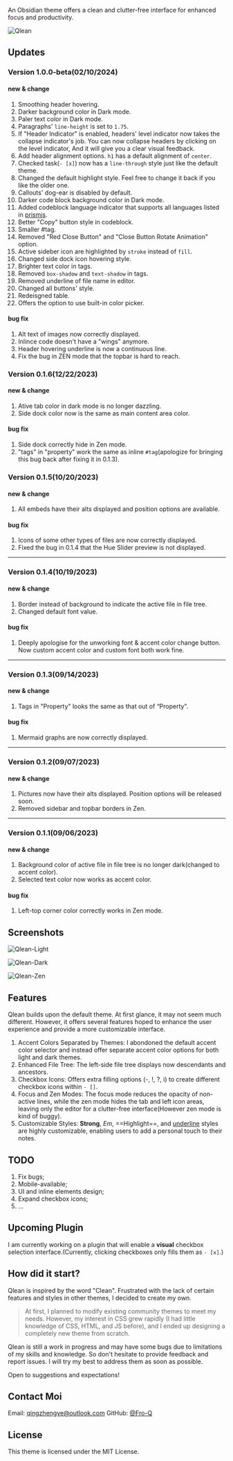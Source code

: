 An Obsidian theme offers a clean and clutter-free interface for enhanced focus and productivity.

![Qlean](assets/Qlean.png)

## Updates

### Version 1.0.0-beta(02/10/2024)

#### new & change

1. Smoothing header hovering.
2. Darker background color in Dark mode.
3. Paler text color in Dark mode.
4. Paragraphs' `line-height` is set to `1.75`.
5. If "Header Indicator" is enabled, headers' level indicator now takes the collapse indicator's job. You can now collapse headers by clicking on the level indicator, And it will give you a clear visual feedback.
6. Add header alignment options. `h1` has a default alignment of `center`.
7. Checked task(`- [x]`) now has a `line-through` style just like the default theme.
8. Changed the default highlight style. Feel free to change it back if you like the older one.
9. Callouts' dog-ear is disabled by default.
10. Darker code block background color in Dark mode.
11. Added codeblock language indicator that supports all languages listed in [prismjs](https://prismjs.com/#supported-languages).
12. Better "Copy" button style in codeblock.
13. Smaller #tag.
14. Removed "Red Close Button" and "Close Button Rotate Animation" option.
15. Active sideber icon are highlighted by `stroke` instead of `fill`.
16. Changed side dock icon hovering style.
17. Brighter text color in tags.
18. Removed `box-shadow` and `text-shadow` in tags.
19. Removed underline of file name in editor.
20. Changed all buttons' style.
21. Redeisgned table.
22. Offers the option to use built-in color picker.

#### bug fix

1. Alt text of images now correctly displayed.
2. Inlince code doesn't have a "wings" anymore.
3. Header hovering underline is now a continuous line.
4. Fix the bug in ZEN mode that the topbar is hard to reach.

### Version 0.1.6(12/22/2023)

#### new & change

1. Ative tab color in dark mode is no longer dazzling.
2. Side dock color now is the same as main content area color.

#### bug fix

1. Side dock correctly hide in Zen mode.
2. "tags" in "property" work the same as inline `#tag`(apologize for bringing this bug back after fixing it in 0.1.3).

### Version 0.1.5(10/20/2023)

#### new & change

1. All embeds have their alts displayed and position options are available.

#### bug fix

1. Icons of some other types of files are now correctly displayed.
2. Fixed the bug in 0.1.4 that the Hue Slider preview is not displayed.

---

### Version 0.1.4(10/19/2023)

#### new & change

1. Border instead of background to indicate the active file in file tree.
2. Changed default font value.

#### bug fix

1. Deeply apologise for the unworking font & accent color change button. Now custom accent color and custom font both work fine.

---

### Version 0.1.3(09/14/2023)

#### new & change

1. Tags in "Property" looks the same as that out of “Property".

#### bug fix

1. Mermaid graphs are now correctly displayed.

---

### Version 0.1.2(09/07/2023)

#### new & change

1. Pictures now have their alts displayed. Position options will be released soon.
2. Removed sidebar and topbar borders in Zen.

---

### Version 0.1.1(09/06/2023)

#### new & change

1. Background color of active file in file tree is no longer dark(changed to accent color).
2. Selected text color now works as accent color.

#### bug fix

1. Left-top corner color correctly works in Zen mode.


## Screenshots

![Qlean-Light](assets/Qlean-light.png)

![Qlean-Dark](assets/Qlean-dark.png)

![Qlean-Zen](assets/Qlean-zen.png)

## Features

Qlean builds upon the default theme. At first glance, it may not seem much different. However, it offers several features hoped to enhance the user experience and provide a more customizable interface.

1. Accent Colors Separated by Themes: I abondoned the default accent color selector and instead offer separate accent color options for both light and dark themes.
2. Enhanced File Tree: The left-side file tree displays now descendants and ancestors.
3. Checkbox Icons: Offers extra filling options (-, !, ?, i) to create different checkbox icons within `- []`.
4. Focus and Zen Modes: The focus mode reduces the opacity of non-active lines, while the zen mode hides the tab and left icon areas, leaving only the editor for a clutter-free interface(However zen mode is kind of buggy).
5. Customizable Styles: **Strong**, _Em_, ==Highlight==, and <u>underline</u> styles are highly customizable, enabling users to add a personal touch to their notes.

## TODO

1. Fix bugs;
2. Mobile-available;
3. UI and inline elements design;
4. Expand checkbox icons;
5. ...

## Upcoming Plugin

I am currently working on a plugin that will enable a **visual** checkbox selection interface.(Currently, clicking checkboxes only fills them as `- [x]`.)

## How did it start?

Qlean is inspired by the word "Clean". Frustrated with the lack of certain features and styles in other themes, I decided to create my own.

> At first, I planned to modify existing community themes to meet my needs. However, my interest in CSS grew rapidly (I had little knowledge of CSS, HTML, and JS before), and I ended up designing a completely new theme from scratch.

Qlean is still a work in progress and may have some bugs due to limitations of my skills and knowledge. So don't hesitate to provide feedback and report issues. I will try my best to address them as soon as possible.

Open to suggestions and expectations!

## Contact Moi

Email: qingzhengye@outlook.com
GitHub: [@Fro-Q](https://github.com/Fro-Q)

## License

This theme is licensed under the MIT License.
